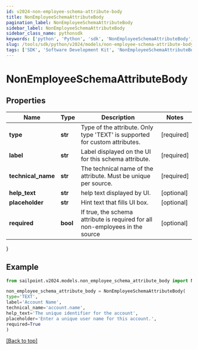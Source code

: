 ```yaml
---
id: v2024-non-employee-schema-attribute-body
title: NonEmployeeSchemaAttributeBody
pagination_label: NonEmployeeSchemaAttributeBody
sidebar_label: NonEmployeeSchemaAttributeBody
sidebar_class_name: pythonsdk
keywords: ['python', 'Python', 'sdk', 'NonEmployeeSchemaAttributeBody', 'V2024NonEmployeeSchemaAttributeBody'] 
slug: /tools/sdk/python/v2024/models/non-employee-schema-attribute-body
tags: ['SDK', 'Software Development Kit', 'NonEmployeeSchemaAttributeBody', 'V2024NonEmployeeSchemaAttributeBody']
---
```


# NonEmployeeSchemaAttributeBody


## Properties

Name | Type | Description | Notes
------------ | ------------- | ------------- | -------------
**type** | **str** | Type of the attribute. Only type 'TEXT' is supported for custom attributes. | [required]
**label** | **str** | Label displayed on the UI for this schema attribute. | [required]
**technical_name** | **str** | The technical name of the attribute. Must be unique per source. | [required]
**help_text** | **str** | help text displayed by UI. | [optional] 
**placeholder** | **str** | Hint text that fills UI box. | [optional] 
**required** | **bool** | If true, the schema attribute is required for all non-employees in the source | [optional] 
}

## Example

```python
from sailpoint.v2024.models.non_employee_schema_attribute_body import NonEmployeeSchemaAttributeBody

non_employee_schema_attribute_body = NonEmployeeSchemaAttributeBody(
type='TEXT',
label='Account Name',
technical_name='account.name',
help_text='The unique identifier for the account',
placeholder='Enter a unique user name for this account.',
required=True
)

```
[[Back to top]](#) 

